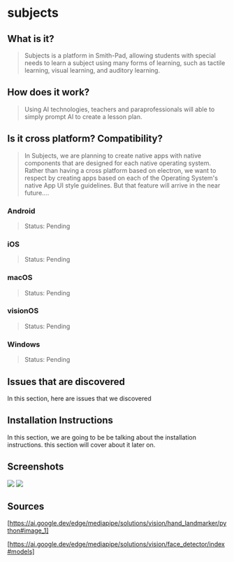# subjects

## What is it?

> Subjects is a platform in Smith-Pad, allowing students with special needs
> to learn a subject using many forms of learning, such as tactile learning,
> visual learning, and auditory learning.


## How does it work?
> Using AI technologies, teachers and paraprofessionals will able to simply
> prompt AI to create a lesson plan.


## Is it cross platform? Compatibility?

> In Subjects, we are planning to create native apps with native components
> that are designed for each native operating system. Rather than having
> a cross platform based on electron, we want to respect by creating apps
> based on each of the Operating System's native App UI style guidelines.
> But that feature will arrive in the near future.... 


### Android
> Status: Pending

### iOS
> Status: Pending

### macOS
> Status: Pending

### visionOS
> Status: Pending

### Windows
> Status: Pending


## Issues that are discovered
In this section, here are issues that we discovered


## Installation Instructions

In this section, we are going to be be talking about the installation instructions.
this section will cover about it later on.


## Screenshots

<img src="./Screenshot 2025-01-23 at 5.07.09 PM.png">
<img src="./Screenshot 2025-01-23 at 5.06.12 PM.png">

## Sources

[https://ai.google.dev/edge/mediapipe/solutions/vision/hand_landmarker/python#image_1]

[https://ai.google.dev/edge/mediapipe/solutions/vision/face_detector/index#models]
